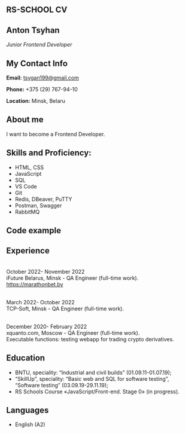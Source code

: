 ## **RS-SCHOOL CV**

## **Anton Tsyhan**
*Junior Frontend Developer*

## My Contact Info

**Email:** tsygan199@gmail.com

**Phone:** +375 (29) 767-94-10

**Location:** Minsk, Belaru


## About me

I want to become a Frontend Developer.

## Skills and Proficiency:

* HTML, CSS
* JavaScript
* SQL
* VS Code
* Git
* Redis, DBeaver, PuTTY
* Postman, Swagger
* RabbitMQ

## Code example

## Experience

<br>October 2022- November 2022 
<br>iFuture Belarus, Minsk  - QA Engineer (full-time work). 
<br>    https://marathonbet.by

<br>March 2022- October 2022 
<br>TCP-Soft, Minsk  - QA Engineer (full-time work). 
  
<br>December 2020- February 2022 
<br>xquanto.com, Moscow - QA Engineer (full-time work). 
<br>    Executable functions: testing webapp for trading crypto derivatives.

## Education	

* BNTU, speciality: “Industrial and civil builds” (01.09.11-01.07.19);
* “SkillUp”, speciality: “Basic web and SQL for software testing”,  “Software testing” (03.09.19-29.11.19); 
* RS Schools Course «JavaScript/Front-end. Stage 0» (in progress).

## Languages

* English (A2) 